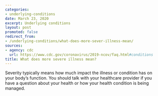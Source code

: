 ```yaml
---
categories:
- underlying-conditions
date: March 23, 2020
excerpt: Underlying conditions
layout: post
promoted: false
redirect_from:
- /underlying-conditions/what-does-more-sever-illness-mean/
sources:
- agency: cdc
  url: https://www.cdc.gov/coronavirus/2019-ncov/faq.html#conditions
title: What does more severe illness mean?
---
```


Severity typically means how much impact the illness or condition has on your body’s function.  You should talk with your healthcare provider if you have a question about your health or how your health condition is being managed.